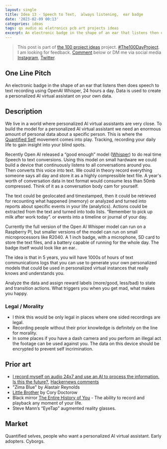 ```yaml
---
layout: single
title: Idea 13 - Speech to Text,  always listening,  ear badge 
date: '2023-02-09 00:13'
categories: ideas
tags: qs audio ai eletronics pcb art projects ideas
excerpt: An electronic badge in the shape of an ear that listens then does speech to text recording using OpenAI Whisper, 24 hours a day. Data is used to create a personalized AI virtual assistant on your own data
---
```


> This post is part of [the 100 project ideas](/projects/2023-100-ideas/) project. [#The100DayProject](https://www.the100dayproject.org/). I am looking for feedback. <a href='#utterances-comments'>Comment</a> below or DM me via social media <a href="https://instagram.com/funvill" rel="nofollow noopener noreferrer"><i class="fab fa-fw fa-instagram" aria-hidden="true"></i><span class="label">Instagram</span></a>, <a href="https://twitter.com/funvill" rel="nofollow noopener noreferrer"><i class="fab fa-fw fa-twitter" aria-hidden="true"></i><span class="label">Twitter</span></a>.


## One Line Pitch

An electronic badge in the shape of an ear that listens then does speech to text recording using OpenAI Whisper, 24 hours a day. Data is used to create a personalized AI virtual assistant on your own data.

## Description

We live in a world where personalized AI virtual assistants are very close. To build the model for a  personalized AI virtual assistant we need an enormous amount of personal data about a specific person. This is where the [Quantified Self](https://en.wikipedia.org/wiki/Quantified_self) movement comes into play. Tracking, recording your daily life to gain insight into your blind spots.

Recently Open AI released a “good enough” model ([Whisper](https://openai.com/blog/whisper/)) to do real time Speech to text conversions. Using this model on small hardware we could build a device that continuously listens to all conversations around you. Then converts this voice into text. We could in theory record everything someone says all day and store it as a highly compressible text file. A year's worth of conversation data in text format would consume less than 50mb compressed. Think of it as a conversation body cam for yourself.

The text could be geolocated and timestamped, then it could be retrieved for recounting what happened (memory) or analyzed and turned into reports about specific events in your life (analytics). Actions could be extracted from the text and turned into todo lists. “Remember to pick up milk after work today”. or events into a timeline or journal of your day.

Currently the full version of the Open AI Whisper model can run on a Raspberry PI, but smaller versions of the model can run on small microprocessors like R2040. A 1 inch badge, with a microphone, SD card to store the text files, and a battery capable of running for the whole day. The badge itself would look like an ear..

The idea is that in 5 years, you will have 1000s of hours of text communications logs that you can use to generate your own personalized models that could be used in personalized virtual instances that really knows and understands you.

Analyze the data and assign reward labels (more/good, less/bad) to state and transition actions. What triggers you when you get mad, what makes you happy.

### Legal / Morality

- I think this would be only legal in places where one sided recordings are legal.
- Recording people without their prior knowledge is definitely on the line for morality.
- In some places if you have a dash camera and you perform an illegal act the footage can be used against you. The data on this device should be encrypted to prevent self incrimination.

## Prior art

- [I record myself on audio 24x7 and use an AI to process the information. Is this the future?](https://roberdam.com/en/wisper.html), [Hackernews comments](https://news.ycombinator.com/item?id=33608437)
- "Zima Blue" by Alastair Reynolds
- [Little Brother](https://craphound.com/littlebrother/about/) by Cory Doctorow
- Black mirror [The Entire History of You](https://en.m.wikipedia.org/wiki/The_Entire_History_of_You) - The ability to record and playback any moment of your life.  
- Steve Mann’s “EyeTap” augmented reality glasses.

## Market

Quantified selves, people who want a personalized AI virtual assistant. Early adopters. Cyborgs.
